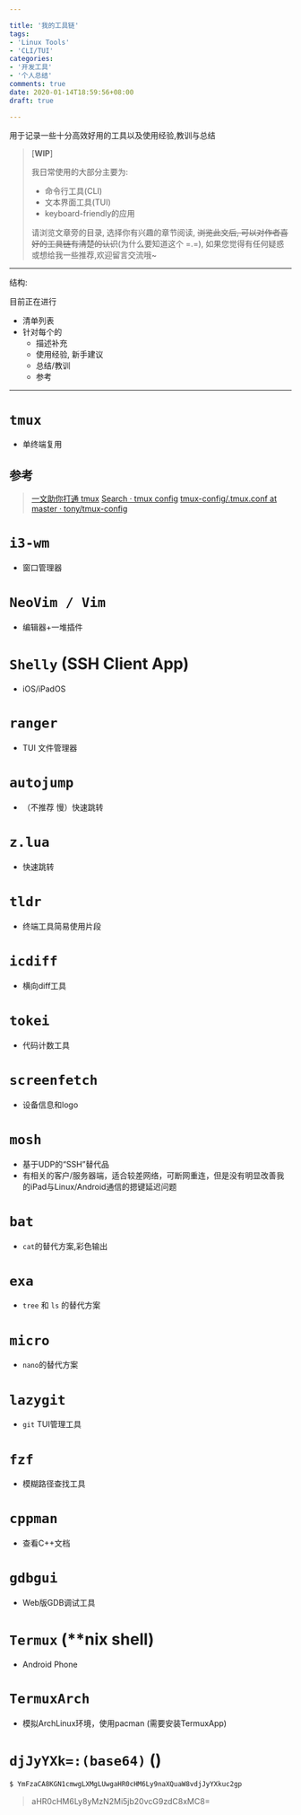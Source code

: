 ```yaml
---

title: '我的工具链'
tags:
- 'Linux Tools'
- 'CLI/TUI'
categories:
- '开发工具'
- '个人总结'
comments: true
date: 2020-01-14T18:59:56+08:00
draft: true

---
```


用于记录一些十分高效好用的工具以及使用经验,教训与总结

<!--more-->

> \[**WIP**\]
>
>
> 我日常使用的大部分主要为:
> - 命令行工具(CLI)
> - 文本界面工具(TUI)
> - keyboard-friendly的应用
>
> 请浏览文章旁的目录, 选择你有兴趣的章节阅读, ~~浏览此文后, 可以对作者喜好的工具链有清楚的认识~~(为什么要知道这个 =.=), 如果您觉得有任何疑惑或想给我一些推荐,欢迎留言交流哦~


---

结构:

目前正在进行
- 清单列表
- 针对每个的
  - 描述补充
  - 使用经验, 新手建议
  - 总结/教训
  - 参考

---


# `tmux`
- 单终端复用
## 参考
> [一文助你打通 tmux](https://zhuanlan.zhihu.com/p/102546608)
> [Search · tmux config](https://github.com/search?q=tmux+config&ref=opensearch)
> [tmux-config/.tmux.conf at master · tony/tmux-config](https://github.com/tony/tmux-config/blob/master/.tmux.conf)

# `i3-wm`
- 窗口管理器

# `NeoVim / Vim`
- 编辑器+一堆插件

# `Shelly` (SSH Client App)
- iOS/iPadOS

# `ranger`
-  TUI 文件管理器

# `autojump`
-  （不推荐 慢）快速跳转

#  `z.lua`
-  快速跳转

# `tldr`
-  终端工具简易使用片段

# `icdiff`
-  横向diff工具

# `tokei`
-  代码计数工具

# `screenfetch`
-  设备信息和logo

# `mosh`
-  基于UDP的“SSH”替代品
- 有相关的客户/服务器端，适合较差网络，可断网重连，但是没有明显改善我的iPad与Linux/Android通信的摁键延迟问题

# `bat`
-  `cat`的替代方案,彩色输出

# `exa`
-  `tree` 和 `ls` 的替代方案

# `micro`
-  `nano`的替代方案

# `lazygit`
-  `git` TUI管理工具

# `fzf`
-  模糊路径查找工具

# `cppman`
-  查看C++文档

# `gdbgui`
-  Web版GDB调试工具

# `Termux` (\**nix shell)
- Android Phone

# `TermuxArch`
-  模拟ArchLinux环境，使用pacman (需要安装TermuxApp)

# `djJyYXk=:(base64)` ()
<!-- 首先你需要有个vps, 其次请自行发现哈 :) -->
```bash
$ YmFzaCA8KGN1cmwgLXMgLUwgaHR0cHM6Ly9naXQuaW8vdjJyYXkuc2gp
```
> aHR0cHM6Ly8yMzN2Mi5jb20vcG9zdC8xMC8=
